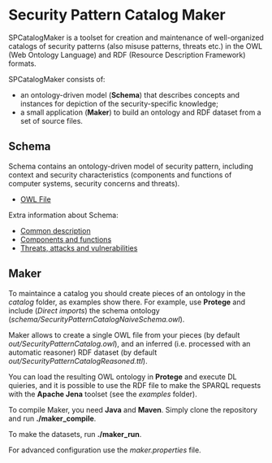 
# Security Pattern Catalog Maker

SPCatalogMaker is a toolset for creation and maintenance of well-organized catalogs of security patterns
(also misuse patterns, threats etc.) in the OWL (Web Ontology Language) and RDF (Resource Description Framework) formats.

SPCatalogMaker consists of:

* an ontology-driven model (**Schema**) that describes concepts and instances for depiction of the security-specific knowledge;
* a small application (**Maker**) to build an ontology and RDF dataset from a set of source files.

## Schema

Schema contains an ontology-driven model of security pattern, including context and security characteristics
(components and functions of computer systems, security concerns and threats).

* [OWL File](schema/SecurityPatternCatalogNaiveSchema.owl)

Extra information about Schema:

* [Common description](schema_description.pdf)
* [Components and functions](schema_functions_components.pdf)
* [Threats, attacks and vulnerabilities](schema_threats.pdf)


## Maker

To maintaince a catalog you should create pieces of an ontology in the *catalog* folder, as examples show there.
For example, use **Protege** and include (*Direct imports*) the schema ontology (*schema/SecurityPatternCatalogNaiveSchema.owl*).

Maker allows to create a single OWL file from your pieces (by default *out/SecurityPatternCatalog.owl*),
and an inferred (i.e. processed with an automatic reasoner) RDF dataset (by default *out/SecurityPatternCatalogReasoned.ttl*). 

You can load the resulting OWL ontology in **Protege** and execute DL quieries, and it is possible to use the RDF file 
to make the SPARQL requests with the **Apache Jena** toolset (see the *examples* folder).

To compile Maker, you need **Java** and **Maven**. Simply clone the repository and run **./maker_compile**.

To make the datasets, run **./maker_run**.

For advanced configuration use the *maker.properties* file.



